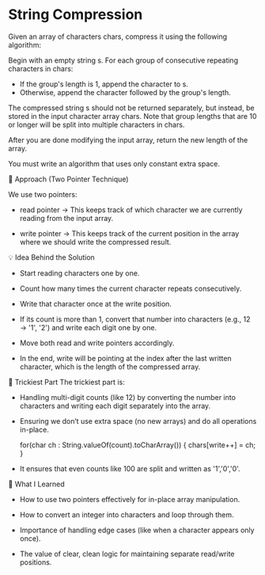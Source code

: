 # String Compression

Given an array of characters chars, compress it using the following algorithm:

Begin with an empty string s. For each group of consecutive repeating characters in chars:

- If the group's length is 1, append the character to s.
- Otherwise, append the character followed by the group's length.

The compressed string s should not be returned separately, but instead, be stored in the input character array chars. Note that group lengths that are 10 or longer will be split into multiple characters in chars.

After you are done modifying the input array, return the new length of the array.

You must write an algorithm that uses only constant extra space.



🧠 Approach (Two Pointer Technique)

We use two pointers:

- read pointer → This keeps track of which character we are currently reading from the input array.

- write pointer → This keeps track of the current position in the array where we should write the compressed result.



💡 Idea Behind the Solution

- Start reading characters one by one.

- Count how many times the current character repeats consecutively.

- Write that character once at the write position.

- If its count is more than 1, convert that number into characters (e.g., 12 → '1', '2') and write each digit one by one.

- Move both read and write pointers accordingly.

- In the end, write will be pointing at the index after the last written character, which is the length of the compressed array.



🧩 Trickiest Part
The trickiest part is:

- Handling multi-digit counts (like 12) by converting the number into characters and writing each digit separately into the array.

- Ensuring we don’t use extra space (no new arrays) and do all operations in-place.

	for(char ch : String.valueOf(count).toCharArray()) {
    		chars[write++] = ch;
	}

- It ensures that even counts like 100 are split and written as '1','0','0'.


📘 What I Learned
- How to use two pointers effectively for in-place array manipulation.

- How to convert an integer into characters and loop through them.

- Importance of handling edge cases (like when a character appears only once).

- The value of clear, clean logic for maintaining separate read/write positions.

